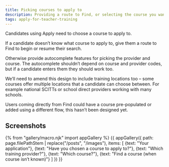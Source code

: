```yaml
---
title: Picking courses to apply to
description: Providing a route to Find, or selecting the course you want.
tags: apply-for-teacher-training
---
```

Candidates using Apply need to choose a course to apply to.

If a candidate doesn’t know what course to apply to, give them a route to Find to begin or resume their search.

Otherwise provide autocomplete features for picking the provider and course. The autocomplete shouldn’t depend on course and provider codes, but if a candidate enters them they should work too.

We’ll need to amend this design to include training locations too – some courses offer multiple locations that a candidate can choose between. For example national SCITTs or school direct providers working with many schools.

Users coming directly from Find could have a course pre-populated or added using a different flow, this hasn’t been designed yet.

## Screenshots

{% from "gallery/macro.njk" import appGallery %}
{{ appGallery({
  path: page.filePathStem | replace("/posts", "/images"),
  items: [
    {text: "Your application"},
    {text: "Have you chosen a course to apply to?"},
    {text: "Which training provider?"},
    {text: "Which course?"},
    {text: "Find a course (when course isn’t known)"}
  ]
}) }}
